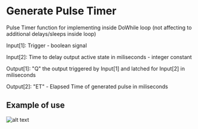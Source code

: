 # Generate Pulse Timer

Pulse Timer function for implementing inside DoWhile loop (not affecting to additional delays/sleeps inside loop)

Input[1]: Trigger - boolean signal

Input[2]: Time to delay output active state in miliseconds - integer constant

Output[1]: "Q" the output triggered by Input[1] and latched for Input[2] in miliseconds

Output[2]: "ET" - Elapsed Time of generated pulse in miliseconds

## Example of use

![alt text](https://github.com/kkuba91/LabView_PLC/blob/master/TimerPulse/TP_Example3.png?raw=true)
